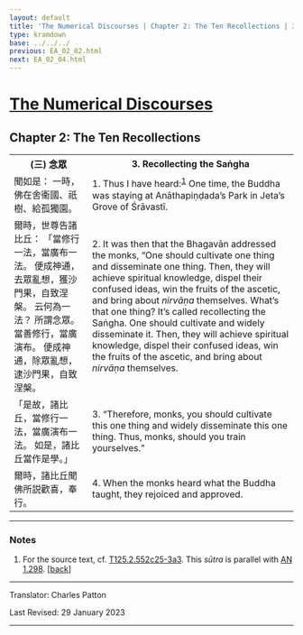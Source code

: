 ```yaml
---
layout: default
title: 'The Numerical Discourses | Chapter 2: The Ten Recollections | 3. Recollecting the Saṅgha'
type: kramdown
base: ../../../
previous: EA_02_02.html
next: EA_02_04.html
---
```


<h1><a href='../index.html'>The Numerical Discourses</a></h1>
<h2>Chapter 2: The Ten Recollections</h2>

<table class="trans">
  <th class='ch'>(三) 念眾</th>
  <th class='en'>3. Recollecting the Saṅgha</th>
  <tr>
    <td class='ch' title='T125.2.552c25'>聞如是： 一時，佛在舍衞國、祇樹、給孤獨園。</td>
    <td id='p1'>1. Thus I have heard:<sup id="ref1"><a href="#n1">1</a></sup> One time, the Buddha was staying at Anāthapiṇḍada’s Park in Jeta’s Grove of Śrāvastī.</td>
  </tr>
  <tr>
    <td class='ch' title='T125.2.552c26'>爾時，世尊告諸比丘： 「當修行一法，當廣布一法。 便成神通，去眾亂想，獲沙門果，自致涅槃。 云何為一法？ 所謂念眾。 當善修行，當廣演布。 便成神通，除眾亂想，逮沙門果，自致涅槃。</td>
    <td id='p2'>2. It was then that the Bhagavān addressed the monks, “One should cultivate one thing and disseminate one thing. Then, they will achieve spiritual knowledge, dispel their confused ideas, win the fruits of the ascetic, and bring about <em>nirvāṇa</em> themselves. What’s that one thing? It’s called recollecting the Saṅgha. One should cultivate and widely disseminate it. Then, they will achieve spiritual knowledge, dispel their confused ideas, win the fruits of the ascetic, and bring about <em>nirvāṇa</em> themselves.</td>
  </tr>
  <tr>
    <td class='ch' title='T125.2.553a1'>「是故，諸比丘，當修行一法，當廣演布一法。 如是，諸比丘當作是學。」</td>
    <td id='p3'>3. “Therefore, monks, you should cultivate this one thing and widely disseminate this one thing. Thus, monks, should you train yourselves.”</td>
  </tr>
  <tr>
    <td class='ch' title='T125.2.553a2'>爾時，諸比丘聞佛所説歡喜，奉行。</td>
    <td id='p4'>4. When the monks heard what the Buddha taught, they rejoiced and approved.</td>
  </tr>
</table>

<hr/>

<h3 id="notes">Notes</h3>

<ol class="notes-list">
<li id="n1"><p>For the source text, cf. <a href="https://cbetaonline.dila.edu.tw/zh/T02n0125_p0552c25" target="_blank">T125.2.552c25-3a3</a>. This <em>sūtra</em> is parallel with <a href="https://suttacentral.net/an1.296-305" target="_blank">AN 1.298</a>. [<a href="#ref1">back</a>]</p></li>
</ol>
<hr/>

<p class="translator">Translator: Charles Patton</p>
<p class='revised'>Last Revised: 29 January 2023</p>

<hr/>